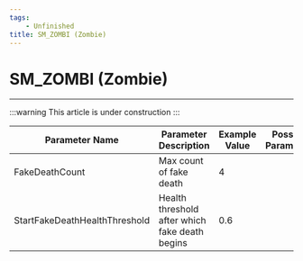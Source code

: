 ```yaml
---
tags:
    - Unfinished
title: SM_ZOMBI (Zombie)
---
```


# SM_ZOMBI (Zombie)

___

:::warning
This article is under construction
:::

| Parameter Name | Parameter Description | Example Value | Possible Parameters |
|---|---|---|---|
| FakeDeathCount | Max count of fake death | 4 |  |
| StartFakeDeathHealthThreshold | Health threshold after which fake death begins | 0.6 |  |
